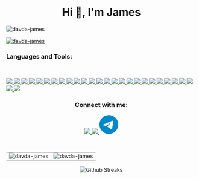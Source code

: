 
<!--
**Davda-James/Davda-James** is a ✨ _special_ ✨ repository because its `README.md` (this file) appears on your GitHub profile.-->


<h1 align="center">Hi 👋, I'm James</h1> 
<p align="left"> <img src="https://komarev.com/ghpvc/?username=davda-james&label=Profile%20views&color=0e75b6&style=flat" alt="davda-james" /> </p>

<p align="left"> <a href="https://github.com/ryo-ma/github-profile-trophy"><img src="https://github-profile-trophy.vercel.app/?username=davda-james" alt="davda-james" /></a> </p>

<h3 align="left">Languages and Tools:</h3>
<br>
<p align="left">
  <a href="https://www.python.org">
    <img src="https://skillicons.dev/icons?i=python" />
  </a>
  <a href="https://www.c-language.org/">
    <img src="https://skillicons.dev/icons?i=c" />
  </a>
  <a href="https://isocpp.org/">
    <img src="https://skillicons.dev/icons?i=cpp" />
  </a>
  <a href="https://soliditylang.org/">
    <img src="https://skillicons.dev/icons?i=solidity" />
  </a>
  <a href="https://www.linux.org/">
    <img src="https://skillicons.dev/icons?i=linux" />
  </a>
  <a href="https://www.linux.org/">
    <img src="https://skillicons.dev/icons?i=ubuntu" />
  </a>
  <a href="https://www.gnu.org/software/bash/">
    <img src="https://skillicons.dev/icons?i=bash" />
  </a>
  <a href="https://www.postman.com/">
    <img src="https://skillicons.dev/icons?i=postman" />
  </a>
  <a href="">
    <img src="https://skillicons.dev/icons?i=css" />
  </a>
  <a href="">
    <img src="https://skillicons.dev/icons?i=html" />
  </a>
  <a href="">
    <img src="https://skillicons.dev/icons?i=js" />
  </a>
  <a href="">
    <img src="https://skillicons.dev/icons?i=nodejs" />
  </a>
   <a href="https://www.mongodb.com/">
    <img src="https://skillicons.dev/icons?i=mongodb" />
  </a>
   <a href="https://www.mysql.com/">
    <img src="https://skillicons.dev/icons?i=mysql" />
  </a>
  <a href="">
    <img src="https://skillicons.dev/icons?i=npm" />
  </a>
  <a href="">
    <img src="https://skillicons.dev/icons?i=flutter" />
  </a>
  <a href="https://www.tensorflow.org/">
    <img src="https://skillicons.dev/icons?i=tensorflow" />
  </a>
  <a href="https://scikit-learn.org/">
    <img src="https://skillicons.dev/icons?i=sklearn" />
  </a>
  <a href="https://fastapi.tiangolo.com/">
    <img src="https://skillicons.dev/icons?i=fastapi" />
  </a>
  <a href="https://code.visualstudio.com/">
    <img src="https://skillicons.dev/icons?i=vscode" />
  </a>
  <a href="https://git-scm.com/">
    <img src="https://skillicons.dev/icons?i=git" />
  </a>
  <a href="https://www.docker.com/">
    <img src="https://skillicons.dev/icons?i=docker" />
  </a>
  <a href="https://vercel.com/">
    <img src="https://skillicons.dev/icons?i=vercel" />
  </a>
  <a href="https://www.netlify.com/">
    <img src="https://skillicons.dev/icons?i=netlify" />
  </a>
  <a href="https://neovim.io/">
    <img src="https://skillicons.dev/icons?i=neovim" />
  </a>
  <a href="">
    <img src="https://skillicons.dev/icons?i=vim" />
  </a>
  <a href="https://github.com/Davda-James">
    <img src="https://skillicons.dev/icons?i=github" />
  </a>
  
</p>

<h3 align="center">Connect with me:</h3>
<p align="center">
<a href="https://x.com/jamesdavda007">
  <img height="50" src="https://user-images.githubusercontent.com/46517096/166974271-91dfa250-d70b-4cb9-8707-f1bda1b708c3.png"/>
</a>
<a href="https://www.linkedin.com/in/james-davda/">
  <img height="50" src="https://user-images.githubusercontent.com/46517096/166973395-19676cd8-f8ec-4abf-83ff-da8243505b82.png"/>
</a>
<a href="https://t.me/jamesdavda007">
  <img  height="50"src="https://github.com/CLorant/readme-social-icons/blob/main/large/filled/telegram.svg">
</a>
</p> 
</br>
<!-- <details>	
   <summary><b> Badges 🪶</b></summary><br>
    <img src="https://raw.githubusercontent.com/girlscript/gssoc-website-new/main/public/badges/postman.png" width="100px" height="100px" />
  </summary>
</details> -->
<!--     </br> -->
<div align="center">
<table>
<tr>
  <td valign='center'><img height="180em" src="https://github-readme-stats.vercel.app/api/top-langs?username=davda-james&show_icons=true&locale=en&layout=compact&hide_border=true&&count_private=true&include_all_commits=true" alt="davda-james" /></td>
  <td valign='center'><img height="180em" src="https://github-readme-stats.vercel.app/api?username=davda-james&show_icons=true&locale=en&&exclude_repo=KNN-Image-Classification&show_icons=true&hide_border=true&layout=compact" alt="davda-james" /></td
</tr>
</table>
<img src="https://streak-stats.demolab.com/?user=Davda-James" alt="Github Streaks" />
</div>
